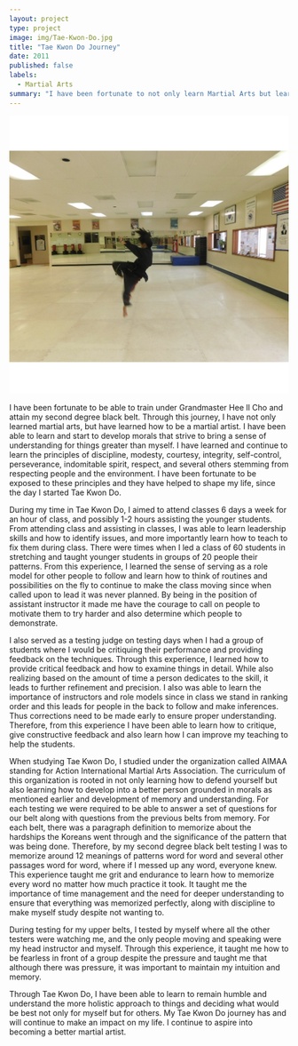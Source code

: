 ```yaml
---
layout: project
type: project
image: img/Tae-Kwon-Do.jpg
title: "Tae Kwon Do Journey"
date: 2011
published: false
labels:
  - Martial Arts
summary: "I have been fortunate to not only learn Martial Arts but learn how to be a Martial Artist. Martial Arts has helped shape me into who I am today."
---
```


<img class="img-fluid" src="../img/Tae-Kwon-Do.jpg">

I have been fortunate to be able to train under Grandmaster Hee Il Cho and attain my second degree black belt. Through this journey, I have not only learned martial arts, but have learned how to be a martial artist. I have been able to learn and start to develop morals that strive to bring a sense of understanding for things greater than myself. I have learned and continue to learn the principles of discipline, modesty, courtesy, integrity, self-control, perseverance, indomitable spirit, respect, and several others stemming from respecting people and the environment. I have been fortunate to be exposed to these principles and they have helped to shape my life, since the day I started Tae Kwon Do. 

During my time in Tae Kwon Do, I aimed to attend classes 6 days a week for an hour of class, and possibly 1-2 hours assisting the younger students. From attending class and assisting in classes, I was able to learn leadership skills and how to identify issues, and more importantly learn how to teach to fix them during class. There were times when I led a class of 60 students in stretching and taught younger students in groups of 20 people their patterns. From this experience, I learned the sense of serving as a role model for other people to follow and learn how to think of routines and possibilities on the fly to continue to make the class moving since when called upon to lead it was never planned. By being in the position of assistant instructor it made me have the courage to call on people to motivate them to try harder and also determine which people to demonstrate. 

I also served as a testing judge on testing days when I had a group of students where I would be critiquing their performance and providing feedback on the techniques. Through this experience, I learned how to provide critical feedback and how to examine things in detail. While also realizing based on the amount of time a person dedicates to the skill, it leads to further refinement and precision. I also was able to learn the importance of instructors and role models since in class we stand in ranking order and this leads for people in the back to follow and make inferences. Thus corrections need to be made early to ensure proper understanding. Therefore, from this experience I have been able to learn how to critique, give constructive feedback and also learn how I can improve my teaching to help the students. 

When studying Tae Kwon Do, I studied under the organization called AIMAA standing for Action International Martial Arts Association. The curriculum of this organization is rooted in not only learning how to defend yourself but also learning how to develop into a better person grounded in morals as mentioned earlier and development of memory and understanding. For each testing we were required to be able to answer a set of questions for our belt along with questions from the previous belts from memory. For each belt, there was a paragraph definition to memorize about the hardships the Koreans went through and the significance of the pattern that was being done. Therefore, by my second degree black belt testing I was to memorize around 12 meanings of patterns word for word and several other passages word for word, where if I messed up any word, everyone knew. This experience taught me grit and endurance to learn how to memorize every word no matter how much practice it took.  It taught me the importance of time management and the need for deeper understanding to ensure that everything was memorized perfectly, along with discipline to make myself study despite not wanting to. 

During testing for my upper belts, I tested by myself where all the other testers were watching me, and the only people moving and speaking were my head instructor and myself. Through this experience, it taught me how to be fearless in front of a group despite the pressure and taught me that although there was pressure, it was important to maintain my intuition and memory. 

Through Tae Kwon Do, I have been able to learn to remain humble and understand the more holistic approach to things and deciding what would be best not only for myself but for others. My Tae Kwon Do journey has and will continue to make an impact on my life. I continue to aspire into becoming a better martial artist. 

